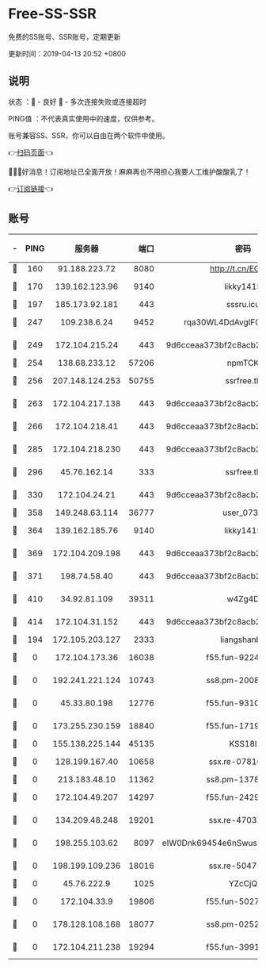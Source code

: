 # Free-SS-SSR

免费的SS账号、SSR账号，定期更新

更新时间：2019-04-13 20:52 +0800

## 说明

状态     ：🙂 - 良好 🙁 - 多次连接失败或连接超时

PING值   ：不代表真实使用中的速度，仅供参考。

账号兼容SS、SSR，你可以自由在两个软件中使用。

👉[扫码页面](https://liesauer.github.io/Free-SS-SSR/)👈

🎉🎉🎉好消息！订阅地址已全面开放！麻麻再也不用担心我要人工维护酸酸乳了！

👉[订阅链接](https://www.liesauer.net/yogurt/subscribe?ACCESS_TOKEN=DAYxR3mMaZAsaqUb)👈

## 账号

|-|PING|服务器|端口|密码|加密方式|区域|
|:----:|:----:|:-----:|-----:|:----:|:----:|:----:|
|🙂|160|91.188.223.72|8080|http://t.cn/EGJIyrl|rc4-md5|RU|
|🙂|170|139.162.123.96|9140|likky1415|aes-256-cfb|JP|
|🙂|197|185.173.92.181|443|sssru.icu|rc4-md5|RU|
|🙂|247|109.238.6.24|9452|rqa30WL4DdAvgIFG6Fs3znzTa|aes-256-cfb|FR|
|🙂|249|172.104.215.24|443|9d6cceaa373bf2c8acb22e60b6a58be6|aes-256-cfb|US|
|🙂|254|138.68.233.12|57206|npmTCK|rc4-md5|US|
|🙂|256|207.148.124.253|50755|ssrfree.tk|aes-256-cfb|SG|
|🙂|263|172.104.217.138|443|9d6cceaa373bf2c8acb22e60b6a58be6|aes-256-cfb|US|
|🙂|266|172.104.218.41|443|9d6cceaa373bf2c8acb22e60b6a58be6|aes-256-cfb|US|
|🙂|285|172.104.218.230|443|9d6cceaa373bf2c8acb22e60b6a58be6|aes-256-cfb|US|
|🙂|296|45.76.162.14|333|ssrfree.tk|aes-256-cfb|SG|
|🙂|330|172.104.24.21|443|9d6cceaa373bf2c8acb22e60b6a58be6|aes-256-cfb|US|
|🙂|358|149.248.63.114|36777|user_0731|chacha20|CA|
|🙂|364|139.162.185.76|9140|likky1415|aes-256-cfb|DE|
|🙂|369|172.104.209.198|443|9d6cceaa373bf2c8acb22e60b6a58be6|aes-256-cfb|US|
|🙂|371|198.74.58.40|443|9d6cceaa373bf2c8acb22e60b6a58be6|aes-256-cfb|US|
|🙂|410|34.92.81.109|39311|w4Zg4D|chacha20-ietf|US|
|🙂|414|172.104.31.152|443|9d6cceaa373bf2c8acb22e60b6a58be6|aes-256-cfb|US|
|🙂|194|172.105.203.127|2333|liangshanbo|chacha20|JP|
|🙁|0|172.104.173.36|16038|f55.fun-92247819|aes-256-cfb|SG|
|🙁|0|192.241.221.124|10743|ss8.pm-20087644|aes-256-cfb|US|
|🙁|0|45.33.80.198|12776|f55.fun-93107872|aes-256-cfb|US|
|🙁|0|173.255.230.159|18840|f55.fun-17191367|aes-256-cfb|US|
|🙁|0|155.138.225.144|45135|KSS18l|rc4-md5|US|
|🙁|0|128.199.167.40|10658|ssx.re-07816101|aes-256-cfb|SG|
|🙁|0|213.183.48.10|11362|ss8.pm-13781696|rc4-md5|RU|
|🙁|0|172.104.49.207|14297|f55.fun-24293624|aes-256-cfb|SG|
|🙁|0|134.209.48.248|19201|ssx.re-47037445|aes-256-cfb|US|
|🙁|0|198.255.103.62|8097|eIW0Dnk69454e6nSwuspv9DmS201tQ0D|aes-256-cfb|US|
|🙁|0|198.199.109.236|18016|ssx.re-50475816|aes-256-cfb|US|
|🙁|0|45.76.222.9|1025|YZcCjQ|rc4-md5|JP|
|🙁|0|172.104.33.9|19806|f55.fun-50279923|aes-256-cfb|SG|
|🙁|0|178.128.108.168|18077|ss8.pm-02520646|aes-256-cfb|SG|
|🙁|0|172.104.211.238|19294|f55.fun-39915155|aes-256-cfb|US|
